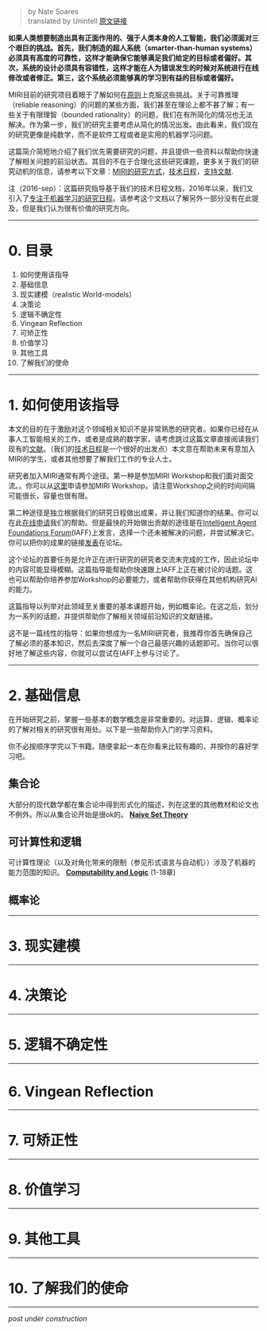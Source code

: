 > by Nate Soares  
> translated by Unintell
[原文链接](https://intelligence.org/research-guide/)


**如果人类想要制造出具有正面作用的、强于人类本身的人工智能，我们必须面对三个艰巨的挑战。首先，我们制造的超人系统（smarter-than-human systems）必须具有高度的可靠性，这样才能确保它能够满足我们给定的目标或者偏好。其次，系统的设计必须具有容错性，这样才能在人为错误发生的时候对系统进行在线修改或者修正。第三，这个系统必须能够真的学习到有益的目标或者偏好。**

MIRI目前的研究项目着眼于了解如何在[原则](https://intelligence.org/2015/07/27/miris-approach/)上克服这些挑战。关于可靠推理（reliable reasoning）的问题的某些方面，我们甚至在理论上都不甚了解；有一些关于有限理智（bounded rationality）的问题，我们在有所简化的情况也无法解决。作为第一步，我们的研究主要考虑从简化的情况出发。由此看来，我们现在的研究更像是纯数学，而不是软件工程或者是实用的机器学习问题。

这篇简介简短地介绍了我们优先需要研究的问题，并且提供一些资料以帮助你快速了解相关问题的前沿状态。其目的不在于合理化这些研究课题，更多关于我们的研究动机的信息，请参考以下文章：[MIRI的研究方式](https://intelligence.org/2015/07/27/miris-approach/)，[技术日程](http://intelligence.org/files/TechnicalAgenda.pdf)，[支持文献](http://intelligence.org/technical-agenda).

注（2016-sep）：这篇研究指导基于我们的技术日程文档，2016年以来，我们又引入了[专注于机器学习的研究日程](https://intelligence.org/files/AlignmentMachineLearning.pdf)。请参考这个文档以了解另外一部分没有在此提及，但是我们认为很有价值的研究方向。

---

# 0. 目录 # 

1. 如何使用该指导  
2. 基础信息  
3. 现实建模（realistic World-models）  
4. 决策论  
5. 逻辑不确定性  
6. Vingean Reflection  
7. 可矫正性  
8. 价值学习  
9. 其他工具  
10. 了解我们的使命  

---

# 1. 如何使用该指导 #

本文的目的在于激励对这个领域相关知识不是非常熟悉的研究者。如果你已经在从事人工智能相关的工作，或者是成熟的数学家，请考虑跳过这篇文章直接阅读我们现有的[文献](https://intelligence.org/all-publications/)。（我们的[技术日程](http://intelligence.org/technical-agenda/)是一个很好的出发点）本文意在帮助未来有意加入MIRI的学生，或者其他想要了解我们工作的专业人士。

研究者加入MIRI通常有两个途径。第一种是参加MIRI Workshop和我们面对面交流。。你可以从[这里](https://machineintelligence.typeform.com/to/fot777)申请参加MIRI Workshop。请注意Workshop之间的时间间隔可能很长，容量也很有限。

第二种途径是独立根据我们的研究日程做出成果，并让我们知道你的结果。你可以在此[在线申请](https://machineintelligence.typeform.com/to/fot777)我们的帮助。但是最快的开始做出贡献的途径是在[Intelligent Agent Foundations Forum](http://agentfoundations.org/)(IAFF)上发言，选择一个还未被解决的问题，并尝试解决它。你可以把你的成果的链接[发表](http://agentfoundations.org/links)在论坛。

这个论坛的首要任务是允许正在进行研究的研究者交流未完成的工作，因此论坛中的内容可能显得模糊。这篇指导能帮助你快速跟上IAFF上正在被讨论的话题。这也可以帮助你培养参加Workshop的必要能力，或者帮助你获得在其他机构研究AI的能力。

这篇指导以列举对此领域至关重要的基本课题开始，例如概率论。在这之后，划分为一系列的话题，并提供帮助你了解相关领域前沿知识的文献链接。

这不是一篇线性的指导：如果你想成为一名MIRI研究者，我推荐你首先确保自己了解必须的基本知识，然后去深度了解一个自己最感兴趣的话题即可。当你可以很好地了解这些内容，你就可以尝试在IAFF上参与讨论了。

---

# 2. 基础信息 #

在开始研究之前，掌握一些基本的数学概念是非常重要的。对运算、逻辑、概率论的了解对相关的研究很有用处。以下是一些帮助你入门的学习资料。

你不必按顺序学完以下书籍。随便拿起一本在你看来比较有趣的，并按你的喜好学习吧。

## 集合论 ##

大部分的现代数学都在集合论中得到形式化的描述，列在这里的其他教材和论文也不例外。所以从集合论开始是很ok的。
**[Naive Set Theory](https://www.amazon.com/gp/product/1614271313?pldnSite=1)**

## 可计算性和逻辑 ##

可计算性理论（以及对角化带来的限制（参见形式语言与自动机））涉及了机器的能力范围的知识。
**[Computability and Logic](http://smile.amazon.com/Computability-Logic-George-S-Boolos/dp/0521701465/)**
(1-18章)

## 概率论 ##






---

# 3. 现实建模 #

---

# 4. 决策论 #

---

# 5. 逻辑不确定性 #

---

# 6. Vingean Reflection #

---

# 7. 可矫正性 #

---

# 8. 价值学习 #

---

# 9. 其他工具 #

---

# 10. 了解我们的使命 #

---


*post under construction*
